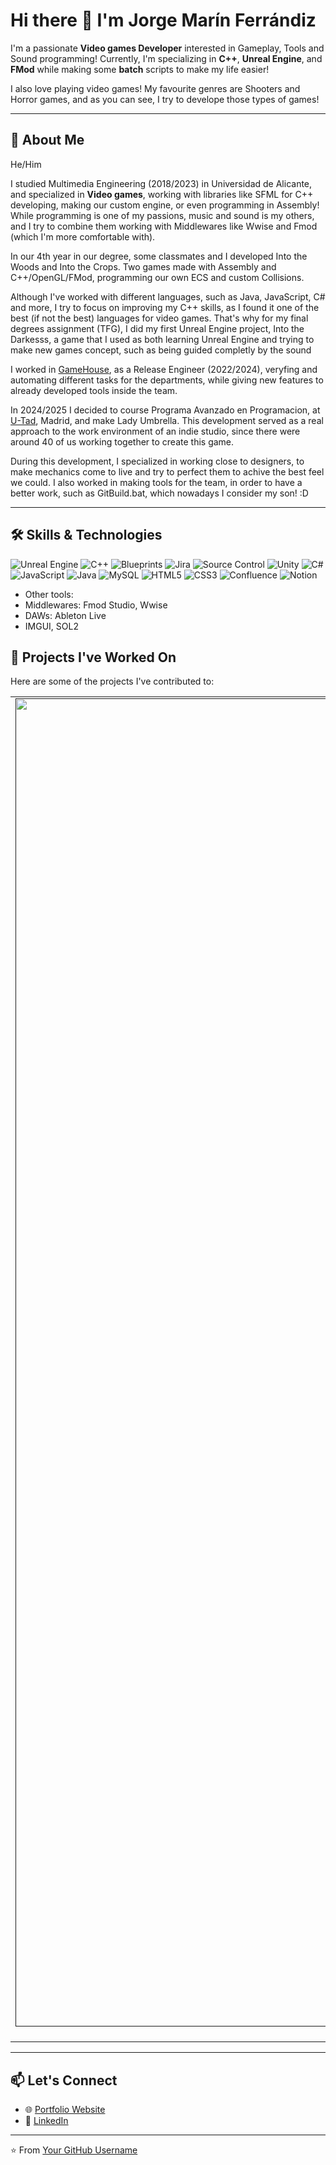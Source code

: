 # Hi there 👋 I'm Jorge Marín Ferrándiz

I'm a passionate **Video games Developer** interested in Gameplay, Tools and Sound programming!
Currently, I'm specializing in **C++**, **Unreal Engine**, and **FMod** while making some **batch** scripts to make my life easier!

I also love playing video games! My favourite genres are Shooters and Horror games, and as you can see, I try to develope those types of games!

---

## 🚀 About Me

He/Him

  I studied Multimedia Engineering (2018/2023) in Universidad de Alicante, and specialized in **Video games**, working with libraries like SFML for C++ developing, making our custom engine, or even programming in Assembly!
  While programming is one of my passions, music and sound is my others, and I try to combine them working with Middlewares like Wwise and Fmod (which I'm more comfortable with).

  In our 4th year in our degree, some classmates and I developed Into the Woods and Into the Crops. Two games made with Assembly and C++/OpenGL/FMod, programming our own ECS and custom Collisions. 

  Although I've worked with different languages, such as Java, JavaScript, C# and more, I try to focus on improving my C++ skills, as I found it one of the best (if not the best) languages for video games.
  That's why for my final degrees assignment (TFG), I did my first Unreal Engine project, Into the Darkesss, a game that I used as both learning Unreal Engine and trying to make new games concept, such as being guided completly by the sound

  I worked in [GameHouse](https://www.gamehouse.com), as a Release Engineer (2022/2024), veryfing and automating different tasks for the departments, while giving new features to already developed tools inside the team.

  In 2024/2025 I decided to course Programa Avanzado en Programacion, at [U-Tad](https://u-tad.com), Madrid, and make Lady Umbrella. This development served as a real approach to the work environment of an indie studio, since there were around 40 of us working together to create this game.
  
  During this development, I specialized in working close to designers, to make mechanics come to live and try to perfect them to achive the best feel we could. I also worked in making tools for the team, in order to have a better work, such as GitBuild.bat, which nowadays I consider my son! :D

---

## 🛠️ Skills & Technologies

![Unreal Engine](https://img.shields.io/badge/Unreal%20Engine-000000?style=for-the-badge&logo=unrealengine&logoColor=white)
![C++](https://img.shields.io/badge/C++-00599C?style=for-the-badge&logo=c%2b%2b&logoColor=white)
![Blueprints](https://img.shields.io/badge/Blueprints-6E4C13?style=for-the-badge&logo=unrealengine&logoColor=white)
![Jira](https://img.shields.io/badge/Jira-0052CC?style=for-the-badge&logo=jira&logoColor=white)
![Source Control](https://img.shields.io/badge/Source%20Control-FF4500?style=for-the-badge&logo=git&logoColor=white)
![Unity](https://img.shields.io/badge/Unity-100000?style=for-the-badge&logo=unity&logoColor=white)
![C#](https://img.shields.io/badge/C%23-239120?style=for-the-badge&logo=c-sharp&logoColor=white)
![JavaScript](https://img.shields.io/badge/JavaScript-F7DF1E?style=for-the-badge&logo=javascript&logoColor=black)
![Java](https://img.shields.io/badge/Java-007396?style=for-the-badge&logo=java&logoColor=white)
![MySQL](https://img.shields.io/badge/MySQL-4479A1?style=for-the-badge&logo=mysql&logoColor=white)
![HTML5](https://img.shields.io/badge/HTML5-E34F26?style=for-the-badge&logo=html5&logoColor=white)
![CSS3](https://img.shields.io/badge/CSS3-1572B6?style=for-the-badge&logo=css3&logoColor=white)
![Confluence](https://img.shields.io/badge/Confluence-172B4D?style=for-the-badge&logo=confluence&logoColor=white)
![Notion](https://img.shields.io/badge/Notion-000000?style=for-the-badge&logo=notion&logoColor=white)

- Other tools:
- Middlewares: Fmod Studio, Wwise
- DAWs: Ableton Live
- IMGUI, SOL2

## 📂 Projects I've Worked On
Here are some of the projects I've contributed to:

<table style="width:100%">
  <tr>
<td align="center">
	<a href="">
  		<img width="1504" height="2125" alt="Lady Umbrella" src="https://github.com/user-attachments/assets/f3306ba5-520c-4f8f-b43f-2ba78a5fa322">
	</a>
	<strong><a href="">Lady Umbrella</a></strong>
</td>
<td align="center">
	<a href="https://github.com/spary1144/IntoTheCrops">
  		<img width="1920" height="1080" alt="IntoTheCrops" src="https://github.com/user-attachments/assets/5acce3b4-9a1a-4ec2-9cbc-34ca6aa6f7ca">
	</a>
	<strong><a href="https://github.com/spary1144/IntoTheCrops">Into the Crops</a></strong>
</td>
<td align="center">
	<a href="https://github.com/spary1144/IntoTheDarkness">
  		<img width="1339" height="948" alt="81uyy+" src="https://github.com/user-attachments/assets/6c1b020f-260b-4708-85c9-9ba4bd2004b9"/>
	</a>
	<strong><a href="https://github.com/spary1144/IntoTheDarkness">Into the Darkness</a></strong>
</td>
<td align="center">
	<a href="https://github.com/spary1144/OutOfSight">
  		<img src="">
	</a>
	<strong><a href="https://github.com/spary1144/OutOfSight">Out of Sight</a></strong>
</td>
  </tr>
</table>

---

## 📫 Let's Connect
- 🌐 [Portfolio Website]([spary1144.github.io/jorgemarinferrandiz.github.io](https://spary1144.github.io/jorgemarinferrandiz.github.io/))
- 💼 [LinkedIn](https://www.linkedin.com/in/jorge-marín-ferrándiz)

---
⭐️ From [Your GitHub Username](https://github.com/your-username)
